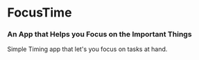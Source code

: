 # FocusTime
### An App that Helps you Focus on the Important Things

Simple Timing app that let's you focus on tasks at hand.
